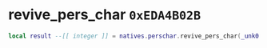 # revive_pers_char `0xEDA4B02B`

```lua
local result --[[ integer ]] = natives.perschar.revive_pers_char(_unk0 --[[ integer ]], _unk1 --[[ integer ]])
```